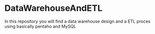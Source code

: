 # DataWarehouseAndETL
In this repository you will find a data warehouse design and a ETL proces using basically pentaho and MySQL

